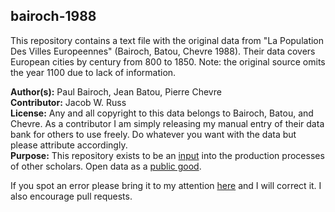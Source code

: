 ## bairoch-1988

This repository contains a text file with the original data from 
"La Population Des Villes Europeennes" (Bairoch, Batou, Chevre 1988). Their 
data covers European cities by century from 800 to 1850. Note: the original
source omits the year 1100 due to lack of information.

__Author(s):__ Paul Bairoch, Jean Batou, Pierre Chevre<br/>
__Contributor:__ Jacob W. Russ<br/>
__License:__ Any and all copyright to this data belongs to Bairoch, Batou, and 
Chevre. As a contributor I am simply releasing my manual entry of their data 
bank for others to use freely. Do whatever you want with the data but please 
attribute accordingly.<br/>
__Purpose:__ This repository exists to be an 
[input](http://www.econlib.org/library/Enc/PublicGoods.html) into the production 
processes of other scholars. Open data as a 
[public good](https://elidourado.com/blog/why-i-should-blog-more/).

 
If you spot an error please bring it to my attention
[here](https://github.com/JakeRuss/bairoch-1988/issues) 
and I will correct it. I also encourage pull requests.
